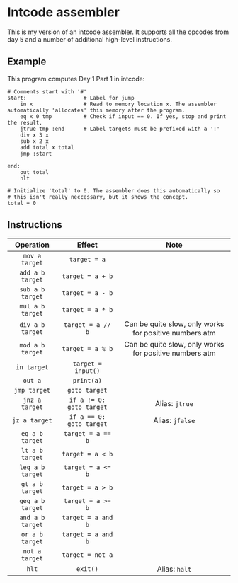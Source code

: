 # Intcode assembler

This is my version of an intcode assembler. It supports all the opcodes from day 5
and a number of additional high-level instructions.

## Example

This program computes Day 1 Part 1 in intcode:

```
# Comments start with '#'
start:                  # Label for jump
    in x                # Read to memory location x. The assembler automatically 'allocates' this memory after the program.
    eq x 0 tmp          # Check if input == 0. If yes, stop and print the result.
    jtrue tmp :end      # Label targets must be prefixed with a ':'
    div x 3 x
    sub x 2 x
    add total x total
    jmp :start

end:
    out total
    hlt

# Initialize 'total' to 0. The assembler does this automatically so
# this isn't really neccessary, but it shows the concept.
total = 0
```

## Instructions

|    Operation     |          Effect          |                          Note                          |
| :--------------: | :----------------------: | :----------------------------------------------------: |
|  `mov a target`  |       `target = a`       |                                                        |
| `add a b target` |     `target = a + b`     |                                                        |
| `sub a b target` |     `target = a - b`     |                                                        |
| `mul a b target` |     `target = a * b`     |                                                        |
| `div a b target` |    `target = a // b`     | Can be quite slow, only works for positive numbers atm |
| `mod a b target` |     `target = a % b`     | Can be quite slow, only works for positive numbers atm |
|   `in target`    |    `target = input()`    |                                                        |
|     `out a`      |        `print(a)`        |                                                        |
|   `jmp target`   |      `goto target`       |                                                        |
|  `jnz a target`  | `if a != 0: goto target` |                     Alias: `jtrue`                     |
|  `jz a target`   | `if a == 0: goto target` |                    Alias: `jfalse`                     |
| `eq a b target`  |    `target = a == b`     |                                                        |
| `lt a b target`  |     `target = a < b`     |                                                        |
| `leq a b target` |    `target = a <= b`     |                                                        |
| `gt a b target`  |     `target = a > b`     |                                                        |
| `geq a b target` |    `target = a >= b`     |                                                        |
| `and a b target` |    `target = a and b`    |                                                        |
| `or a b target`  |    `target = a and b`    |                                                        |
|  `not a target`  |     `target = not a`     |                                                        |
|      `hlt`       |         `exit()`         |                     Alias: `halt`                      |
